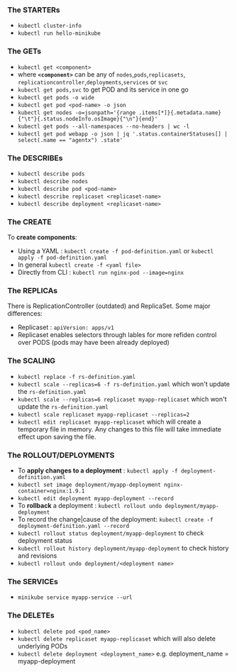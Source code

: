 ### The STARTERs

- `kubectl cluster-info`
- `kubectl run hello-minikube`

### The GETs

- `kubectl get <component>`
- where **`<component>`** can be any of `nodes`,`pods`,`replicasets`, `replicationcontroller`,`deployments`,`services` or `svc`
- `kubectl get pods,svc` to get POD and its service in one go
- `kubectl get pods -o wide`
- `kubectl get pod <pod-name> -o json`
- `kubectl get nodes -o=jsonpath='{range .items[*]}{.metadata.name}{"\t"}{.status.nodeInfo.osImage}{"\n"}{end}'`
- `kubectl get pods --all-namespaces --no-headers | wc -l`
- `kubectl get pod webapp -o json | jq '.status.containerStatuses[] | select(.name == "agentx") .state'`

### The DESCRIBEs

- `kubectl describe pods`
- `kubectl describe nodes`
- `kubectl describe pod <pod-name>`
- `kubectl describe replicaset <replicaset-name>`
- `kubectl describe deployment <replicaset-name>`

### The CREATE

To **create components**:

- Using a YAML : `kubectl create -f pod-definition.yaml` or `kubectl apply -f pod-definition.yaml`
- In general `kubectl create -f <yaml file>`
- Directly from CLI : `kubectl run nginx-pod --image=nginx`

### The REPLICAs

There is ReplicationController (outdated) and ReplicaSet.
Some major differences:

- Replicaset : `apiVersion: apps/v1`
- Replicaset enables selectors through lables for more refiden control over PODS (pods may have been already deployed)

### The SCALING

- `kubectl replace -f rs-definition.yaml`
- `kubectl scale --replicas=6 -f rs-definition.yaml` which won't update the `rs-definition.yaml`
- `kubectl scale --replicas=6 replicaset myapp-replicaset` which won't update the `rs-definition.yaml`
- `kubectl scale replicaset myapp-replicaset --replicas=2`
- `kubectl edit replicaset myapp-replicaset` which will create a temporary file in memory. Any changes to this file will take immediate effect upon saving the file.

### The ROLLOUT/DEPLOYMENTS

- To **apply changes to a deployment** : `kubectl apply -f deployment-definition.yaml`
- `kubectl set image deployment/myapp-deployment nginx-container=nginx:1.9.1`
- `kubectl edit deployment myapp-deployment --record`
- To **rollback** a deployment : `kubectl rollout undo deployment/myapp-deployment`
- To record the change|cause of the deployment: `kubectl create -f deployment-definition.yaml --record`
- `kubectl rollout status deployment/myapp-deployment` to check deployment status
- `kubectl rollout history deployment/myapp-deployment` to check history and revisions
- `kubectl rollout undo deployment/<deployment name>`

### The SERVICEs

- `minikube service myapp-service --url`

### The DELETEs

- `kubectl delete pod <pod_name>`
- `kubectl delete replicaset myapp-replicaset` which will also delete underlying PODs
- `kubectl delete deployment <deployment_name>` e.g. deployment_name = myapp-deployment
